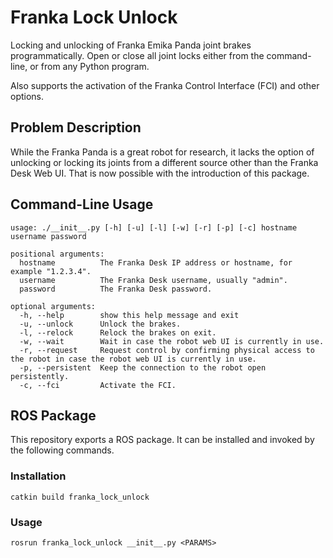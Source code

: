 # Franka Lock Unlock

Locking and unlocking of Franka Emika Panda joint brakes programmatically. Open or close all joint locks either from the command-line, or from any Python program.

Also supports the activation of the Franka Control Interface (FCI) and other options.

## Problem Description

While the Franka Panda is a great robot for research, it lacks the option of unlocking or locking its joints from a different source other than the Franka Desk Web UI. That is now possible with the introduction of this package.

## Command-Line Usage

```
usage: ./__init__.py [-h] [-u] [-l] [-w] [-r] [-p] [-c] hostname username password

positional arguments:
  hostname          The Franka Desk IP address or hostname, for example "1.2.3.4".
  username          The Franka Desk username, usually "admin".
  password          The Franka Desk password.

optional arguments:
  -h, --help        show this help message and exit
  -u, --unlock      Unlock the brakes.
  -l, --relock      Relock the brakes on exit.
  -w, --wait        Wait in case the robot web UI is currently in use.
  -r, --request     Request control by confirming physical access to the robot in case the robot web UI is currently in use.
  -p, --persistent  Keep the connection to the robot open persistently.
  -c, --fci         Activate the FCI.
```

## ROS Package

This repository exports a ROS package. It can be installed and invoked by the following commands.

### Installation

```
catkin build franka_lock_unlock
```

### Usage
```
rosrun franka_lock_unlock __init__.py <PARAMS>
```
